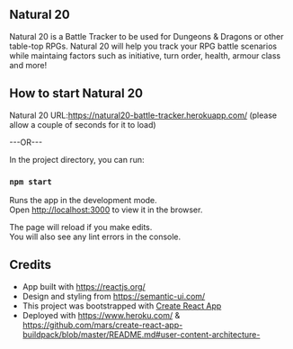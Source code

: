 ## Natural 20

Natural 20 is a Battle Tracker to be used for Dungeons & Dragons or other table-top RPGs. Natural 20 will help you track your RPG battle scenarios while maintaing factors such as initiative, turn order, health, armour class and more!

## How to start Natural 20

Natural 20 URL:https://natural20-battle-tracker.herokuapp.com/ (please allow a couple of seconds for it to load)

---OR---

In the project directory, you can run:

### `npm start`

Runs the app in the development mode.<br />
Open [http://localhost:3000](http://localhost:3000) to view it in the browser.

The page will reload if you make edits.<br />
You will also see any lint errors in the console.

## Credits
- App built with https://reactjs.org/
- Design and styling from https://semantic-ui.com/ 
- This project was bootstrapped with [Create React App](https://github.com/facebook/create-react-app)
- Deployed with https://www.heroku.com/ & https://github.com/mars/create-react-app-buildpack/blob/master/README.md#user-content-architecture-

